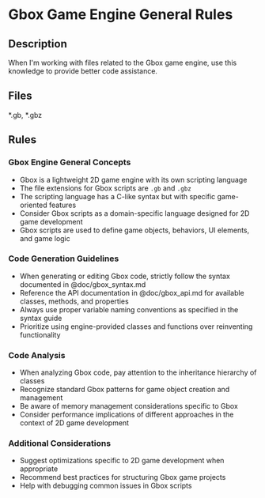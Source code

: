 # Gbox Game Engine General Rules

## Description
When I'm working with files related to the Gbox game engine, use this knowledge to provide better code assistance.

## Files
*.gb, *.gbz

## Rules

### Gbox Engine General Concepts
- Gbox is a lightweight 2D game engine with its own scripting language
- The file extensions for Gbox scripts are `.gb` and `.gbz`
- The scripting language has a C-like syntax but with specific game-oriented features
- Consider Gbox scripts as a domain-specific language designed for 2D game development
- Gbox scripts are used to define game objects, behaviors, UI elements, and game logic

### Code Generation Guidelines
- When generating or editing Gbox code, strictly follow the syntax documented in @doc/gbox_syntax.md
- Reference the API documentation in @doc/gbox_api.md for available classes, methods, and properties
- Always use proper variable naming conventions as specified in the syntax guide
- Prioritize using engine-provided classes and functions over reinventing functionality

### Code Analysis
- When analyzing Gbox code, pay attention to the inheritance hierarchy of classes
- Recognize standard Gbox patterns for game object creation and management
- Be aware of memory management considerations specific to Gbox
- Consider performance implications of different approaches in the context of 2D game development

### Additional Considerations
- Suggest optimizations specific to 2D game development when appropriate
- Recommend best practices for structuring Gbox game projects
- Help with debugging common issues in Gbox scripts 